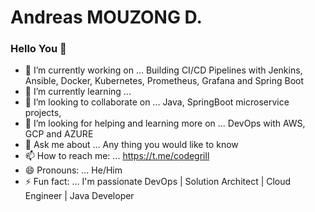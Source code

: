 # Andreas MOUZONG D.

### Hello You 👋


- 🔭 I’m currently working on ... Building CI/CD Pipelines with Jenkins, Ansible, Docker, Kubernetes, Prometheus, Grafana and Spring Boot
- 🌱 I’m currently learning ... 
- 👯 I’m looking to collaborate on ... Java, SpringBoot microservice projects, 
- 🤔 I’m looking for helping and learning more on ... DevOps with AWS, GCP and AZURE
- 💬 Ask me about ... Any thing you would like to know
- 📫 How to reach me: ... https://t.me/codegrill
- 😄 Pronouns: ... He/Him
- ⚡ Fun fact: ... I'm passionate DevOps | Solution Architect | Cloud Engineer | Java Developer
